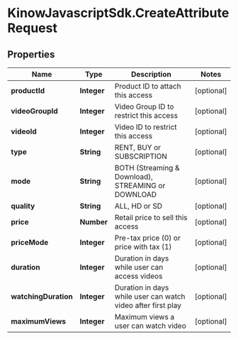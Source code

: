 # KinowJavascriptSdk.CreateAttributeRequest

## Properties
Name | Type | Description | Notes
------------ | ------------- | ------------- | -------------
**productId** | **Integer** | Product ID to attach this access | [optional] 
**videoGroupId** | **Integer** | Video Group ID to restrict this access | [optional] 
**videoId** | **Integer** | Video ID to restrict this access | [optional] 
**type** | **String** | RENT, BUY or SUBSCRIPTION | [optional] 
**mode** | **String** | BOTH (Streaming &amp; Download), STREAMING or DOWNLOAD | [optional] 
**quality** | **String** | ALL, HD or SD | [optional] 
**price** | **Number** | Retail price to sell this access | [optional] 
**priceMode** | **Integer** | Pre-tax price (0) or price with tax (1) | [optional] 
**duration** | **Integer** | Duration in days while user can access videos | [optional] 
**watchingDuration** | **Integer** | Duration in days while user can watch video after first play | [optional] 
**maximumViews** | **Integer** | Maximum views a user can watch video | [optional] 


